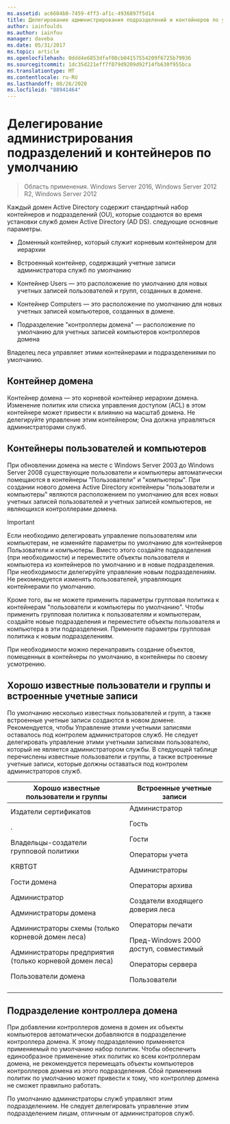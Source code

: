 ```yaml
---
ms.assetid: ac6604b0-7459-4ff3-af1c-4936897f5d14
title: Делегирование администрирования подразделений и контейнеров по умолчанию
author: iainfoulds
ms.author: iainfou
manager: daveba
ms.date: 05/31/2017
ms.topic: article
ms.openlocfilehash: 0ddd4e6853dfaf08cb04157554209f6725b79936
ms.sourcegitcommit: 1dc35d221eff7f079d9209d92f14fb630f955bca
ms.translationtype: MT
ms.contentlocale: ru-RU
ms.lasthandoff: 08/26/2020
ms.locfileid: "88941464"
---
```

# <a name="delegating-administration-of-default-containers-and-ous"></a>Делегирование администрирования подразделений и контейнеров по умолчанию

>Область применения. Windows Server 2016, Windows Server 2012 R2, Windows Server 2012

Каждый домен Active Directory содержит стандартный набор контейнеров и подразделений (OU), которые создаются во время установки служб домен Active Directory (AD DS). следующие основные параметры.

-   Доменный контейнер, который служит корневым контейнером для иерархии

-   Встроенный контейнер, содержащий учетные записи администратора служб по умолчанию

-   Контейнер Users — это расположение по умолчанию для новых учетных записей пользователей и групп, созданных в домене.

-   Контейнер Computers — это расположение по умолчанию для новых учетных записей компьютеров, созданных в домене.

-   Подразделение "контроллеры домена" — расположение по умолчанию для учетных записей компьютеров контроллеров домена

Владелец леса управляет этими контейнерами и подразделениями по умолчанию.

## <a name="domain-container"></a>Контейнер домена
Контейнер домена — это корневой контейнер иерархии домена. Изменение политик или списка управления доступом (ACL) в этом контейнере может привести к влиянию на масштаб домена. Не делегируйте управление этим контейнером; Она должна управляться администраторами служб.

## <a name="users-and-computers-containers"></a>Контейнеры пользователей и компьютеров
При обновлении домена на месте с Windows Server 2003 до Windows Server 2008 существующие пользователи и компьютеры автоматически помещаются в контейнеры "Пользователи" и "компьютеры". При создании нового домена Active Directory контейнеры "пользователи и компьютеры" являются расположением по умолчанию для всех новых учетных записей пользователей и учетных записей компьютеров, не являющихся контроллерами домена.

> [!IMPORTANT]
> Если необходимо делегировать управление пользователям или компьютерам, не изменяйте параметры по умолчанию для контейнеров Пользователи и компьютеры. Вместо этого создайте подразделения (при необходимости) и переместите объекты пользователя и компьютера из контейнеров по умолчанию и в новые подразделения. При необходимости делегируйте управление новым подразделениям. Не рекомендуется изменять пользователей, управляющих контейнерами по умолчанию.

Кроме того, вы не можете применить параметры групповая политика к контейнерам "пользователи и компьютеры по умолчанию". Чтобы применить групповая политика к пользователям и компьютерам, создайте новые подразделения и переместите объекты пользователя и компьютера в эти подразделения. Примените параметры групповая политика к новым подразделениям.

При необходимости можно перенаправить создание объектов, помещенных в контейнеры по умолчанию, в контейнеры по своему усмотрению.

## <a name="well-known-users-and-groups-and-built-in-accounts"></a>Хорошо известные пользователи и группы и встроенные учетные записи
По умолчанию несколько известных пользователей и групп, а также встроенные учетные записи создаются в новом домене. Рекомендуется, чтобы Управление этими учетными записями оставалось под контролем администраторов служб. Не следует делегировать управление этими учетными записями пользователю, который не является администратором службы. В следующей таблице перечислены известные пользователи и группы, а также встроенные учетные записи, которые должны оставаться под контролем администраторов служб.

|Хорошо известные пользователи и группы|Встроенные учетные записи|
|--------------------------------|----------------------|
|Издатели сертификатов<p>.<p>Владельцы-создатели групповой политики<p>KRBTGT<p>Гости домена<p>Администратор<p>Администраторы домена<p>Администраторы схемы (только корневой домен леса)<p>Администраторы предприятия (только корневой домен леса)<p>Пользователи домена|Администратор<p>Гость<p>Гости<p>Операторы учета<p>Администраторы<p>Операторы архива<p>Создатели входящего доверия леса<p>Операторы печати<p>Пред-Windows 2000 доступ, совместимый<p>Операторы сервера<p>Пользователи|

## <a name="domain-controller-ou"></a>Подразделение контроллера домена
При добавлении контроллеров домена в домен их объекты компьютеров автоматически добавляются в подразделение контроллера домена. К этому подразделению применяется применяемый по умолчанию набор политик. Чтобы обеспечить единообразное применение этих политик ко всем контроллерам домена, не рекомендуется перемещать объекты компьютеров контроллеров домена из этого подразделения. Сбой применения политик по умолчанию может привести к тому, что контроллер домена не сможет правильно работать.

По умолчанию администраторы служб управляют этим подразделением. Не следует делегировать управление этим подразделением лицам, отличным от администраторов служб.




